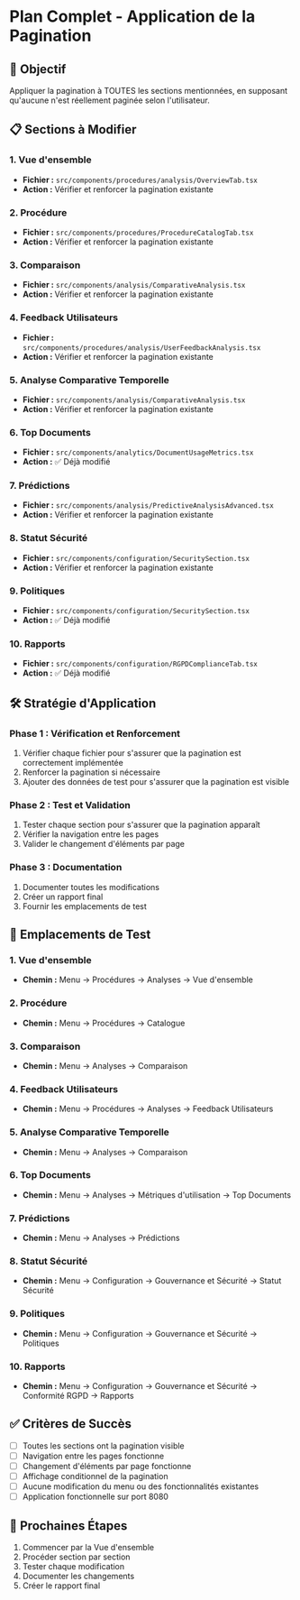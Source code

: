 # Plan Complet - Application de la Pagination

## 🎯 Objectif
Appliquer la pagination à TOUTES les sections mentionnées, en supposant qu'aucune n'est réellement paginée selon l'utilisateur.

## 📋 Sections à Modifier

### 1. Vue d'ensemble
- **Fichier :** `src/components/procedures/analysis/OverviewTab.tsx`
- **Action :** Vérifier et renforcer la pagination existante

### 2. Procédure
- **Fichier :** `src/components/procedures/ProcedureCatalogTab.tsx`
- **Action :** Vérifier et renforcer la pagination existante

### 3. Comparaison
- **Fichier :** `src/components/analysis/ComparativeAnalysis.tsx`
- **Action :** Vérifier et renforcer la pagination existante

### 4. Feedback Utilisateurs
- **Fichier :** `src/components/procedures/analysis/UserFeedbackAnalysis.tsx`
- **Action :** Vérifier et renforcer la pagination existante

### 5. Analyse Comparative Temporelle
- **Fichier :** `src/components/analysis/ComparativeAnalysis.tsx`
- **Action :** Vérifier et renforcer la pagination existante

### 6. Top Documents
- **Fichier :** `src/components/analytics/DocumentUsageMetrics.tsx`
- **Action :** ✅ Déjà modifié

### 7. Prédictions
- **Fichier :** `src/components/analysis/PredictiveAnalysisAdvanced.tsx`
- **Action :** Vérifier et renforcer la pagination existante

### 8. Statut Sécurité
- **Fichier :** `src/components/configuration/SecuritySection.tsx`
- **Action :** Vérifier et renforcer la pagination existante

### 9. Politiques
- **Fichier :** `src/components/configuration/SecuritySection.tsx`
- **Action :** ✅ Déjà modifié

### 10. Rapports
- **Fichier :** `src/components/configuration/RGPDComplianceTab.tsx`
- **Action :** ✅ Déjà modifié

## 🛠️ Stratégie d'Application

### Phase 1 : Vérification et Renforcement
1. Vérifier chaque fichier pour s'assurer que la pagination est correctement implémentée
2. Renforcer la pagination si nécessaire
3. Ajouter des données de test pour s'assurer que la pagination est visible

### Phase 2 : Test et Validation
1. Tester chaque section pour s'assurer que la pagination apparaît
2. Vérifier la navigation entre les pages
3. Valider le changement d'éléments par page

### Phase 3 : Documentation
1. Documenter toutes les modifications
2. Créer un rapport final
3. Fournir les emplacements de test

## 📍 Emplacements de Test

### 1. Vue d'ensemble
- **Chemin :** Menu → Procédures → Analyses → Vue d'ensemble

### 2. Procédure
- **Chemin :** Menu → Procédures → Catalogue

### 3. Comparaison
- **Chemin :** Menu → Analyses → Comparaison

### 4. Feedback Utilisateurs
- **Chemin :** Menu → Procédures → Analyses → Feedback Utilisateurs

### 5. Analyse Comparative Temporelle
- **Chemin :** Menu → Analyses → Comparaison

### 6. Top Documents
- **Chemin :** Menu → Analyses → Métriques d'utilisation → Top Documents

### 7. Prédictions
- **Chemin :** Menu → Analyses → Prédictions

### 8. Statut Sécurité
- **Chemin :** Menu → Configuration → Gouvernance et Sécurité → Statut Sécurité

### 9. Politiques
- **Chemin :** Menu → Configuration → Gouvernance et Sécurité → Politiques

### 10. Rapports
- **Chemin :** Menu → Configuration → Gouvernance et Sécurité → Conformité RGPD → Rapports

## ✅ Critères de Succès

- [ ] Toutes les sections ont la pagination visible
- [ ] Navigation entre les pages fonctionne
- [ ] Changement d'éléments par page fonctionne
- [ ] Affichage conditionnel de la pagination
- [ ] Aucune modification du menu ou des fonctionnalités existantes
- [ ] Application fonctionnelle sur port 8080

## 🚀 Prochaines Étapes

1. Commencer par la Vue d'ensemble
2. Procéder section par section
3. Tester chaque modification
4. Documenter les changements
5. Créer le rapport final
